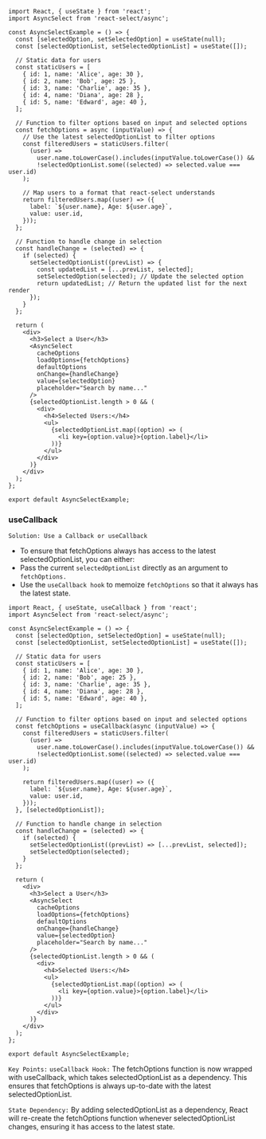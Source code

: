 ```
import React, { useState } from 'react';
import AsyncSelect from 'react-select/async';

const AsyncSelectExample = () => {
  const [selectedOption, setSelectedOption] = useState(null);
  const [selectedOptionList, setSelectedOptionList] = useState([]);

  // Static data for users
  const staticUsers = [
    { id: 1, name: 'Alice', age: 30 },
    { id: 2, name: 'Bob', age: 25 },
    { id: 3, name: 'Charlie', age: 35 },
    { id: 4, name: 'Diana', age: 28 },
    { id: 5, name: 'Edward', age: 40 },
  ];

  // Function to filter options based on input and selected options
  const fetchOptions = async (inputValue) => {
    // Use the latest selectedOptionList to filter options
    const filteredUsers = staticUsers.filter(
      (user) =>
        user.name.toLowerCase().includes(inputValue.toLowerCase()) &&
        !selectedOptionList.some((selected) => selected.value === user.id)
    );

    // Map users to a format that react-select understands
    return filteredUsers.map((user) => ({
      label: `${user.name}, Age: ${user.age}`,
      value: user.id,
    }));
  };

  // Function to handle change in selection
  const handleChange = (selected) => {
    if (selected) {
      setSelectedOptionList((prevList) => {
        const updatedList = [...prevList, selected];
        setSelectedOption(selected); // Update the selected option
        return updatedList; // Return the updated list for the next render
      });
    }
  };

  return (
    <div>
      <h3>Select a User</h3>
      <AsyncSelect
        cacheOptions
        loadOptions={fetchOptions}
        defaultOptions
        onChange={handleChange}
        value={selectedOption}
        placeholder="Search by name..."
      />
      {selectedOptionList.length > 0 && (
        <div>
          <h4>Selected Users:</h4>
          <ul>
            {selectedOptionList.map((option) => (
              <li key={option.value}>{option.label}</li>
            ))}
          </ul>
        </div>
      )}
    </div>
  );
};

export default AsyncSelectExample;

```
### useCallback
`Solution: Use a Callback or useCallback`
- To ensure that fetchOptions always has access to the latest selectedOptionList, you can either:
- Pass the current `selectedOptionList` directly as an argument to `fetchOptions.`
- Use the `useCallback hook` to memoize `fetchOptions` so that it always has the latest state.


```
import React, { useState, useCallback } from 'react';
import AsyncSelect from 'react-select/async';

const AsyncSelectExample = () => {
  const [selectedOption, setSelectedOption] = useState(null);
  const [selectedOptionList, setSelectedOptionList] = useState([]);

  // Static data for users
  const staticUsers = [
    { id: 1, name: 'Alice', age: 30 },
    { id: 2, name: 'Bob', age: 25 },
    { id: 3, name: 'Charlie', age: 35 },
    { id: 4, name: 'Diana', age: 28 },
    { id: 5, name: 'Edward', age: 40 },
  ];

  // Function to filter options based on input and selected options
  const fetchOptions = useCallback(async (inputValue) => {
    const filteredUsers = staticUsers.filter(
      (user) =>
        user.name.toLowerCase().includes(inputValue.toLowerCase()) &&
        !selectedOptionList.some((selected) => selected.value === user.id)
    );

    return filteredUsers.map((user) => ({
      label: `${user.name}, Age: ${user.age}`,
      value: user.id,
    }));
  }, [selectedOptionList]);

  // Function to handle change in selection
  const handleChange = (selected) => {
    if (selected) {
      setSelectedOptionList((prevList) => [...prevList, selected]);
      setSelectedOption(selected);
    }
  };

  return (
    <div>
      <h3>Select a User</h3>
      <AsyncSelect
        cacheOptions
        loadOptions={fetchOptions}
        defaultOptions
        onChange={handleChange}
        value={selectedOption}
        placeholder="Search by name..."
      />
      {selectedOptionList.length > 0 && (
        <div>
          <h4>Selected Users:</h4>
          <ul>
            {selectedOptionList.map((option) => (
              <li key={option.value}>{option.label}</li>
            ))}
          </ul>
        </div>
      )}
    </div>
  );
};

export default AsyncSelectExample;

```
`Key Points:`
`useCallback Hook:` The fetchOptions function is now wrapped with useCallback, which takes selectedOptionList as a dependency. This ensures that fetchOptions is always up-to-date with the latest selectedOptionList.

`State Dependency:` By adding selectedOptionList as a dependency, React will re-create the fetchOptions function whenever selectedOptionList changes, ensuring it has access to the latest state.
